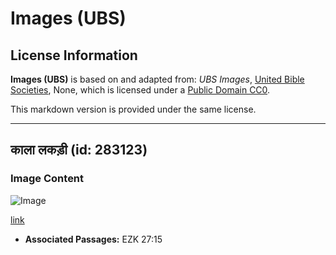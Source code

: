 # Images (UBS)

## License Information

**Images (UBS)** is based on and adapted from: _UBS Images_, [United Bible Societies](https://unitedbiblesocieties.org/), None, which is licensed under a [Public Domain CC0](https://creativecommons.org/public-domain/cc0/).

This markdown version is provided under the same license.



--------------------------------

## काला लकड़ी (id: 283123)

### Image Content

![Image](https://cdn.aquifer.bible/aquifer-content/resources/Media/WEB-0196_ebony.jpg)

[link](https://cdn.aquifer.bible/aquifer-content/resources/Media/WEB-0196_ebony.jpg)

* **Associated Passages:** EZK 27:15

